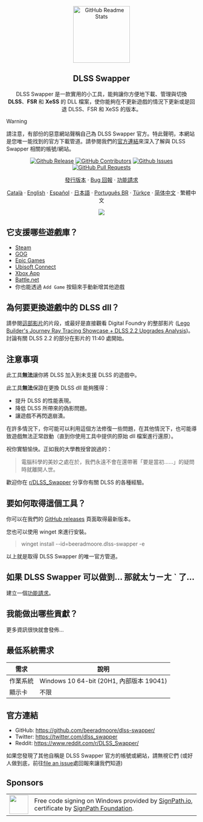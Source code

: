 <p align="center">
 <img width="150px" src="https://beeradmoore.github.io/dlss-swapper/logo_250.png" align="center" alt="GitHub Readme Stats" />
 <h2 align="center">DLSS Swapper
</h2>
 <p align="center">DLSS Swapper 是一款實用的小工具，能夠讓你方便地下載、管理與切換 <strong>DLSS</strong>、<strong>FSR</strong> 和 <strong>XeSS</strong> 的 DLL 檔案，使你能夠在不更新遊戲的情況下更新或是回退 DLSS、FSR 和 XeSS 的版本。</p>
</p>

> [!WARNING]
> 請注意，有部份的惡意網站聲稱自己為 DLSS Swapper 官方。特此聲明，本網站是您唯一能找到的官方下載管道。請參閱我們的[官方連結](#官方連結)來深入了解與 DLSS Swapper 相關的帳號/網站。

<p align="center">
    <a href="https://github.com/beeradmoore/dlss-swapper/releases"><img alt="Github Release" src="https://img.shields.io/github/v/release/beeradmoore/dlss-swapper" /></a>
    <a href="https://github.com/beeradmoore/dlss-swapper/graphs/contributors"><img alt="GitHub Contributors" src="https://img.shields.io/github/contributors/beeradmoore/dlss-swapper" /></a>
    <a href="https://github.com/beeradmoore/dlss-swapper/issues"><img alt="Github Issues" src="https://img.shields.io/github/issues/beeradmoore/dlss-swapper?color=0088ff" /></a>
    <a href="https://github.com/beeradmoore/dlss-swapper/pulls"><img alt="GitHub Pull Requests" src="https://img.shields.io/github/issues-pr/beeradmoore/dlss-swapper?color=0088ff" /></a>
</p>

<p align="center">
    <a href="https://github.com/beeradmoore/dlss-swapper/releases">發行版本</a>
    ·
    <a href="https://github.com/beeradmoore/dlss-swapper/issues/new?template=bug_report.yml">Bug 回報</a>
    ·
    <a href="https://github.com/beeradmoore/dlss-swapper/issues/new?template=feature_request.yml">功能請求</a>
</p>

<p align="center">
    <a href="./readmes/readme_ca.md">Català</a>
    ·
    <a href="../README.md">English</a>    
    ·
    <a href="./readme_es.md">Español</a>
    ·
    <a href="./readme_ja-JP.md">日本語</a>    
    ·
    <a href="./readme_pt-BR.md">Português BR</a>
    ·
    <a href="./readme_tr-TR.md">Türkçe</a>
    ·
    <a href="./readme_zh-Hans.md">简体中文</a>
    ·
    繁體中文
</p>

<p align="center">
    <img src="https://beeradmoore.github.io/dlss-swapper/images/usage/usage_4.gif" />
</p>

## 它支援哪些遊戲庫？

- [Steam](https://store.steampowered.com/)
- [GOG](https://www.gog.com/en/)
- [Epic Games](https://store.epicgames.com/)
- [Ubisoft Connect](https://www.ubisoft.com/)
- [Xbox App](https://www.xbox.com/)
- [Battle.net](https://shop.battle.net/)
- 你也能透過 `Add Game` 按鈕來手動新增其他遊戲

## 為何要更換遊戲中的 DLSS dll？

請參閱[這部影片](https://youtube.com/clip/UgzYyeox3s7jFJZAvYF4AaABCQ)的片段，或最好是直接觀看 Digital Foundry 的整部影片 ([Lego Builder's Journey Ray Tracing Showcase + DLSS 2.2 Upgrades Analysis](https://www.youtube.com/watch?v=dtbqJXb1UDw))。討論有關 DLSS 2.2 的部分在影片的 11:40 處開始。

## 注意事項

此工具**無法**讓你將 DLSS 加入到未支援 DLSS 的遊戲中。

此工具**無法**保證在更換 DLSS dll 能夠獲得：

- 提升 DLSS 的性能表現。
- 降低 DLSS 所帶來的偽影問題。
- 讓遊戲不再閃退崩潰。

在許多情況下，你可能可以利用這個方法修復一些問題，在其他情況下，也可能導致遊戲無法正常啟動（直到你使用工具中提供的原始 dll 檔案進行還原）。

祝你實驗愉快。正如我的大學教授曾說過的：

> 電腦科學的美妙之處在於，我們永遠不會在還帶著「要是當初……」的疑問時就離開人世。

歡迎你在 [r/DLSS_Swapper](https://www.reddit.com/r/DLSS_Swapper/) 分享你有關 DLSS 的各種經驗。

## 要如何取得這個工具？

你可以在我們的 [GitHub releases](https://github.com/beeradmoore/dlss-swapper/releases) 頁面取得最新版本。

您也可以使用 winget 來進行安裝。

> winget install --id=beeradmoore.dlss-swapper -e

以上就是取得 DLSS Swapper 的唯一官方管道。

## 如果 DLSS Swapper 可以做到... 那就太ㄅㄧㄤ ˋ 了...

建立一個[功能請求](https://github.com/beeradmoore/dlss-swapper/issues/new?template=feature_request.yml)。

## 我能做出哪些貢獻？

更多資訊很快就會發佈...

## 最低系統需求

| 需求     | 說明                                     |
| -------- | ---------------------------------------- |
| 作業系統 | Windows 10 64-bit (20H1, 內部版本 19041) |
| 顯示卡   | 不限                                     |

## 官方連結

- GitHub: https://github.com/beeradmoore/dlss-swapper/
- Twitter: https://twitter.com/dlss_swapper
- Reddit: https://www.reddit.com/r/DLSS_Swapper/

如果您發現了其他自稱是 DLSS Swapper 官方的帳號或網站，請無視它們 (或好人做到底，前往[file an issue](https://github.com/beeradmoore/dlss-swapper/issues/new?template=other_issue.yml)處回報來讓我們知道)

## Sponsors

<table>
    <tr>
        <td style="width:50px">
            <img src="https://beeradmoore.github.io/dlss-swapper/images/sponsors/signpath.png" width="50" height="50">
        </td>
        <td>
            Free code signing on Windows provided by <a href="https://signpath.io/">SignPath.io</a>, certificate by <a href="https://www.signpath.com/solutions/for-open-source-community-foundation">SignPath Foundation</a>.
        </td>
    </tr>
</table>